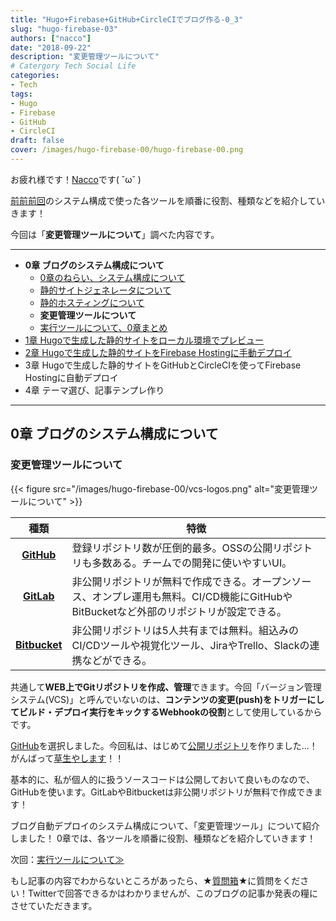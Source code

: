 ```yaml
---
title: "Hugo+Firebase+GitHub+CircleCIでブログ作る-0_3"
slug: "hugo-firebase-03"
authors: ["nacco"]
date: "2018-09-22"
description: "変更管理ツールについて"
# Catergory Tech Social Life
categories:
- Tech
tags:
- Hugo
- Firebase
- GitHub
- CircleCI
draft: false
cover: /images/hugo-firebase-00/hugo-firebase-00.png
---
```


お疲れ様です！[Nacco](https://twitter.com/climbing_nacco)です( ˘ω˘ )

[前前前回](../hugo-firebase-00#システム構成)のシステム構成で使った各ツールを順番に役割、種類などを紹介していきます！

今回は「**変更管理ツールについて**」調べた内容です。

---

- **0章 ブログのシステム構成について**
    - [0章のねらい、システム構成について](../hugo-firebase-00)
    - [静的サイトジェネレータについて](../hugo-firebase-01)
    - [静的ホスティングについて](../hugo-firebase-02)
    - **変更管理ツールについて**
    - [実行ツールについて、0章まとめ](../hugo-firebase-04)
- [1章 Hugoで生成した静的サイトをローカル環境でプレビュー](../hugo-firebase-10)
- [2章 Hugoで生成した静的サイトをFirebase Hostingに手動デプロイ](../hugo-firebase-20)
- 3章 Hugoで生成した静的サイトをGitHubとCircleCIを使ってFirebase Hostingに自動デプロイ
- 4章 テーマ選び、記事テンプレ作り

---
## 0章 ブログのシステム構成について

### 変更管理ツールについて
{{< figure src="/images/hugo-firebase-00/vcs-logos.png" alt="変更管理ツールについて" >}}

| 種類                                    | 特徴                                                                                                                                   |
| :-------------------------------------: | -------------------------------------------------------------------------------------------------------------------------------------- |
| **[GitHub](https://github.com/)**       | 登録リポジトリ数が圧倒的最多。OSSの公開リポジトリも多数ある。チームでの開発に使いやすいUI。                                            |
| **[GitLab](https://about.gitlab.com/)** | 非公開リポジトリが無料で作成できる。オープンソース、オンプレ運用も無料。CI/CD機能にGitHubやBitBucketなど外部のリポジトリが設定できる。 |
| **[Bitbucket](https://bitbucket.org/)** | 非公開リポジトリは5人共有までは無料。組込みのCI/CDツールや視覚化ツール、JiraやTrello、Slackの連携などができる。                        |

共通して**WEB上でGitリポジトリを作成、管理**できます。今回「バージョン管理システム(VCS)」と呼んでいないのは、**コンテンツの変更(push)をトリガーにしてビルド・デプロイ実行をキックするWebhookの役割**として使用しているからです。

[GitHub](https://github.com/)を選択しました。今回私は、はじめて[公開リポジトリ](https://github.com/nacco-bron/naccoblog)を作りました…！がんばって[草生やします](https://qiita.com/sta/items/2c1f0252a6a9ce5e2087)！！

基本的に、私が個人的に扱うソースコードは公開しておいて良いものなので、GitHubを使います。GitLabやBitbucketは非公開リポジトリが無料で作成できます！

ブログ自動デプロイのシステム構成について、「変更管理ツール」について紹介しました！
0章では、各ツールを順番に役割、種類などを紹介していきます！

次回：[実行ツールについて≫](../hugo-firebase-04)

もし記事の内容でわからないところがあったら、★[質問箱](https://peing.net/ja/climbing_nacco?event=0)★に質問をください！Twitterで回答できるかはわかりませんが、このブログの記事か発表の糧にさせていただきます。